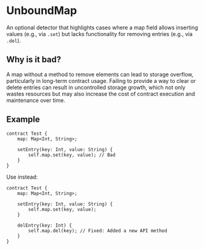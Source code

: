 # UnboundMap
An optional detector that highlights cases where a map field allows inserting
values (e.g., via `.set`) but lacks functionality for removing entries (e.g., via `.del`).

## Why is it bad?
A map without a method to remove elements can lead to storage overflow, particularly
in long-term contract usage. Failing to provide a way to clear or delete entries
can result in uncontrolled storage growth, which not only wastes resources but
may also increase the cost of contract execution and maintenance over time.

## Example
```tact
contract Test {
    map: Map<Int, String>;

    setEntry(key: Int, value: String) {
        self.map.set(key, value); // Bad
    }
}
```

Use instead:
```tact
contract Test {
    map: Map<Int, String>;

    setEntry(key: Int, value: String) {
        self.map.set(key, value);
    }

    delEntry(key: Int) {
        self.map.del(key); // Fixed: Added a new API method
    }
}
```
